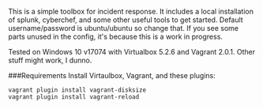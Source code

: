 This is a simple toolbox for incident response. It includes a local installation of splunk, cyberchef, and some other useful tools to get started. Default username/password is ubuntu/ubuntu so change that. If you see some parts unused in the config, it's because this is a work in progress.

Tested on Windows 10 v17074 with Virtualbox 5.2.6 and Vagrant 2.0.1. Other stuff might work, I dunno.

###Requirements
Install Virtaulbox, Vagrant, and these plugins:

```
vagrant plugin install vagrant-disksize
vagrant plugin install vagrant-reload
```
